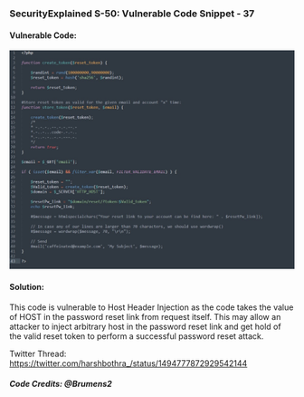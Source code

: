 ### SecurityExplained S-50: Vulnerable Code Snippet - 37

#### Vulnerable Code: 

![Vulnerable Code](../media/code-37.jpg)


#### Solution: 

This code is vulnerable to Host Header Injection as the code takes the value of HOST in the password reset link from request itself. This may allow an attacker to inject arbitrary host in the password reset link and get hold of the valid reset token to perform a successful password reset attack.

Twitter Thread: https://twitter.com/harshbothra_/status/1494777872929542144

##### Code Credits: @Brumens2